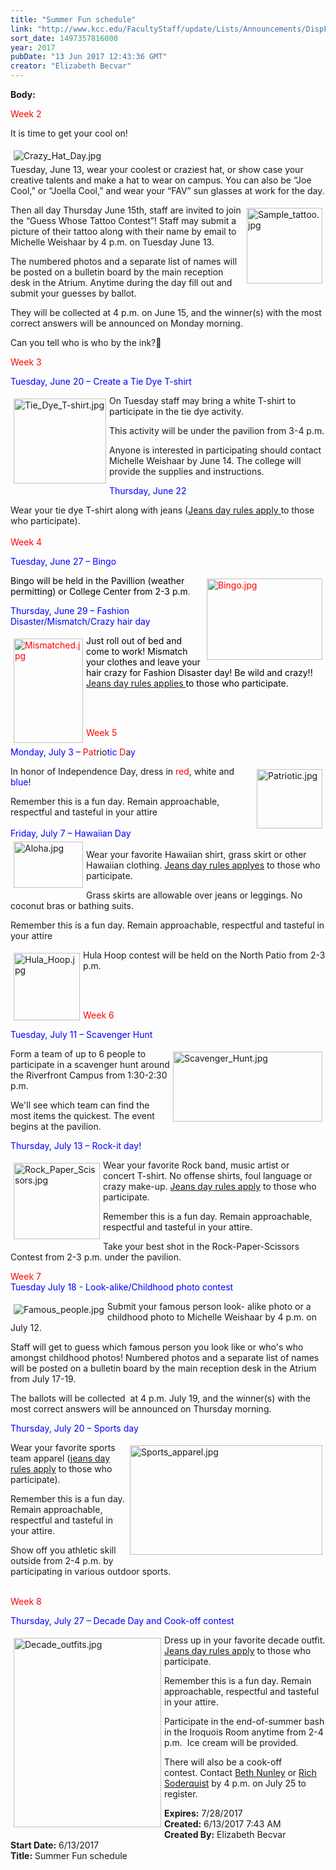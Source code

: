 ```yaml
---
title: "Summer Fun schedule"
link: "http://www.kcc.edu/FacultyStaff/update/Lists/Announcements/DispForm.aspx?ID=2455"
sort_date: 1497357816000
year: 2017
pubDate: "13 Jun 2017 12:43:36 GMT"
creator: "Elizabeth Becvar"
---
```


<div><b>Body:</b> <div class="ExternalClass54D7A62FF2F347049ADDACD61A0F2C02"><p style="color:red">Week 2</p>
<p>It is time to get your cool on!</p>
<p><img alt="Crazy_Hat_Day.jpg" src="/FacultyStaff/update/Documents/Crazy_Hat_Day.jpg" style="margin:5px" /><br />Tuesday, June 13, wear your coolest or craziest hat, or show case your creative talents and make a hat to wear on campus. You can also be “Joe Cool,” or “Joella Cool,” and wear your “FAV” sun glasses at work for the day. </p>
<p><img width="337" height="336" alt="Sample_tattoo.jpg" src="/FacultyStaff/update/Documents/Sample_tattoo.jpg" style="height:121px;width:121px;vertical-align:auto;float:right;margin:5px" />Then all day Thursday June 15th, staff are invited to join the “Guess Whose Tattoo Contest”! Staff may submit a picture of their tattoo along with their name by email to Michelle Weishaar by 4 p.m. on Tuesday June 13. </p>
<p>The numbered photos and a separate list of names will be posted on a bulletin board by the main reception desk in the Atrium. Anytime during the day fill out and submit your guesses by ballot. </p>
<p>They will be collected at 4 p.m. on June 15, and the winner(s) with the most correct answers will be announced on Monday morning.</p>
<p>Can you tell who is who by the ink?</p>
<p><span style="color:red">​Week 3</span></p></div>
<div class="ExternalClass734CB79D3541424DBE14E5697C917909"><p><span style="color:red"></span><span style="color:blue">Tuesday, June 20 – Create a Tie Dye T-shirt</span></p>
<p><img width="369" height="335" alt="Tie_Dye_T-shirt.jpg" src="/FacultyStaff/update/Documents/Tie_Dye_T-shirt.jpg" style="height:136px;width:148px;vertical-align:auto;float:left;margin:5px" />On Tuesday staff may bring a white T-shirt to participate in the tie dye activity.  </p>
<p>This activity will be under the pavilion from 3-4 p.m. </p>
<p>Anyone is interested in participating should contact Michelle Weishaar by June 14. The college will provide the supplies and instructions.</p>
<p style="color:blue">Thursday, June 22</p>
<p>Wear your tie dye T-shirt along with jeans (<a href="/FacultyStaff/update/Documents/CasualDenimGuidelines.pdf">Jeans day rules apply </a>to those who participate).  <br /> <br /><span style="color:red">Week 4</span></p></div>
<div class="ExternalClassB402F19ACF1747B6ACB32EB8BF1BD421"><p style="color:red"><span style="color:blue">Tuesday, June 27 – Bingo</span></p>
<p style="color:red"><img width="448" height="315" alt="Bingo.jpg" src="/FacultyStaff/update/Documents/Bingo.jpg" style="height:130px;width:185px;vertical-align:auto;float:right;margin:5px" /><span style="color:#000000">Bingo will be held in the Pavillion (weather permitting) or College Center from 2-3 p.m</span>.  </p>
<p style="color:red"><span style="color:blue">Thursday, June 29 – Fashion Disaster/Mismatch/Crazy hair day</span></p>
<p style="color:red"><img width="200" height="299" alt="Mismatched.jpg" src="/FacultyStaff/update/Documents/Mismatched.jpg" style="height:167px;width:111px;vertical-align:auto;float:left;margin:5px" /><span style="color:#000000">Just roll out of bed and come to work! Mismatch your clothes and leave your hair crazy for Fashion Disaster day! Be wild and crazy!! </span><a href="/FacultyStaff/update/Documents/CasualDenimGuidelines.pdf">Jeans day rules applies </a><span style="color:#000000">to those who participate.</span><br /><br /></p>
<p style="color:red"> </p>
<p style="color:red">Week 5</p></div>
<div class="ExternalClass790FA6EFAB3E49DF99C8F2E4097F26F0"><p>​<span style="color:blue">Monday, July 3 –</span> <span style="color:red">Pat</span>rio<span style="color:blue">tic</span> <span style="color:red">D</span>a<span style="color:blue">y</span></p>
<span style="color:blue"></span><p><img width="246" height="221" alt="Patriotic.jpg" src="/FacultyStaff/update/Documents/Patriotic.jpg" style="height:95px;width:105px;vertical-align:auto;float:right;margin:5px" />In honor of Independence Day, dress in <span style="color:red">red</span>, white and <span style="color:blue">blue</span>!  </p>
<p><strong></strong>Remember this is a fun day. Remain approachable, respectful and tasteful in your attire<br /><br /><span style="color:blue">Friday, July 7 – Hawaiian Day</span><br /><img width="337" height="223" alt="Aloha.jpg" src="/FacultyStaff/update/Documents/Aloha.jpg" style="height:74px;width:111px;vertical-align:auto;float:left;margin:5px" /><br />Wear your favorite Hawaiian shirt, grass skirt or other Hawaiian clothing. <a href="/FacultyStaff/update/Documents/CasualDenimGuidelines.pdf">Jeans day rules applyes</a> to those who participate. </p>
<p>Grass skirts are allowable over jeans or leggings. No coconut bras or bathing suits.</p>
<p>Remember this is a fun day. Remain approachable, respectful and tasteful in your attire</p>
<p><img width="149" height="153" alt="Hula_Hoop.jpg" src="/FacultyStaff/update/Documents/Hula_Hoop.jpg" style="height:108px;width:106px;vertical-align:auto;float:left;margin:5px" />Hula Hoop contest will be held on the North Patio from 2-3 p.m. <br /><br /></p>
<p> </p>
<p style="color:red">Week 6</p></div>
<div class="ExternalClass42D522C04E474BD2B403306EF055E7B6"><p>​<span style="color:blue">Tuesday, July 11 – Scavenger Hunt</span></p>
<p><img width="331" height="155" alt="Scavenger_Hunt.jpg" src="/FacultyStaff/update/Documents/Scavenger_Hunt.jpg" style="height:112px;width:239px;vertical-align:auto;float:right;margin:5px" />Form a team of up to 6 people to participate in a scavenger hunt around the Riverfront Campus from 1:30-2:30 p.m.</p>
<p>We'll see which team can find the most items the quickest. The event begins at the pavilion.</p>
<p><span style="color:blue">Thursday, July 13 – Rock-it day!</span></p>
<p><img width="213" height="187" alt="Rock_Paper_Scissors.jpg" src="/FacultyStaff/update/Documents/Rock_Paper_Scissors.jpg" style="height:122px;width:138px;vertical-align:auto;float:left;margin:5px" />Wear your favorite Rock band, music artist or concert T-shirt. No offense shirts, foul language or crazy make-up. <a href="/FacultyStaff/update/Documents/CasualDenimGuidelines.pdf">Jeans day rules apply</a> to those who participate.</p>
<p>Remember this is a fun day. Remain approachable, respectful and tasteful in your attire.</p>
<p>Take your best shot in the Rock-Paper-Scissors Contest from 2-3 p.m. under the pavilion.<br /></p>
<p><span style="color:red">Week 7</span><br /><span style="color:blue">Tuesday July 18 - Look-alike/Childhood photo contest</span></p></div>
<div class="ExternalClassC60D5E8853764EEBAB47A61F638BC398"><p><img alt="Famous_people.jpg" src="/FacultyStaff/update/Documents/Famous_people.jpg" style="vertical-align:auto;float:left;margin:5px" />Submit your famous person look- alike photo or a childhood photo to Michelle Weishaar by 4 p.m. on July 12.</p>
<p>Staff will get to guess which famous person you look like or who's who amongst childhood photos! Numbered photos and a separate list of names will be posted on a bulletin board by the main reception desk in the Atrium from July 17-19.  </p>
<p>The ballots will be collected  at 4 p.m. July 19, and the winner(s) with the most correct answers will be announced on Thursday morning.   </p>
<p><span style="color:blue">Thursday, July 20 – Sports day</span></p>
<p><img width="336" alt="Sports_apparel.jpg" src="/FacultyStaff/update/Documents/Sports_apparel.jpg" style="height:175px;width:308px;vertical-align:middle;float:right;margin:5px" />Wear your favorite sports team apparel (<a href="/FacultyStaff/update/Documents/CasualDenimGuidelines.pdf">jeans day rules apply</a> to those who participate). </p>
<p>Remember this is a fun day. Remain approachable, respectful and tasteful in your attire.</p>
<p>Show off you athletic skill outside from 2-4 p.m. by participating in various outdoor sports. </p></div>
<div class="ExternalClassC60D5E8853764EEBAB47A61F638BC398"><p><br /><span style="color:red">Week 8</span></p></div>
<div class="ExternalClass6BD164DB881041859650C105509791D5"><p>​<span style="color:blue">Thursday, July 27 – Decade Day and Cook-off contest</span></p>
<p><img width="270" height="344" alt="Decade_outfits.jpg" src="/FacultyStaff/update/Documents/Decade_outfits.jpg" style="height:303px;width:236px;vertical-align:auto;float:left;margin:5px" />Dress up in your favorite decade outfit. <a href="/FacultyStaff/update/Documents/CasualDenimGuidelines.pdf">Jeans day rules apply</a> to those who participate. </p>
<p>Remember this is a fun day. Remain approachable, respectful and tasteful in your attire.</p>
<p>Participate in the end-of-summer bash in the Iroquois Room anytime from 2-4 p.m.  Ice cream will be provided.</p>
<p>There will also be a cook-off contest. Contact <a href="mailto:bnunley@kcc.edu">Beth Nunley</a> or <a href="mailto:rsoderquist@kcc.edu">Rich Soderquist</a> by 4 p.m. on July 25 to register.<br /></p></div></div>
<div><b>Expires:</b> 7/28/2017</div>
<div><b>Created:</b> 6/13/2017 7:43 AM</div>
<div><b>Created By:</b> Elizabeth Becvar</div>
<div><b>Start Date:</b> 6/13/2017</div>
<div><b>Title:</b> Summer Fun schedule</div>

